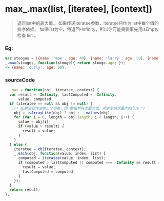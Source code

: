 # max_.max(list, [iteratee], [context]) 
> 返回list中的最大值。
> 如果传递iteratee参数，iteratee将作为list中每个值的排序依据。
> 如果list为空，将返回-Infinity，所以你可能需要事先用isEmpty检查 list 。

### Eg:
```js
var stooges = [{name: 'moe', age: 40}, {name: 'larry', age: 50}, {name: 'curly', age: 60}];
_.max(stooges, function(stooge){ return stooge.age; });
=> {name: 'curly', age: 60};
```

### sourceCode
```js
 _.max = function(obj, iteratee, context) {
  var result = -Infinity, lastComputed = -Infinity,
      value, computed;
  if (iteratee == null && obj != null) {
    /* 如果没有传递第二个参数，则 数组单纯求最大值，对象单纯求最大Value */
    obj = isArrayLike(obj) ? obj : _.values(obj);
    for (var i = 0, length = obj.length; i < length; i++) {
      value = obj[i];
      if (value > result) {
        result = value;
      }
    }
  } else {
    iteratee = cb(iteratee, context);
    _.each(obj, function(value, index, list) {
      computed = iteratee(value, index, list);
      if (computed > lastComputed || computed === -Infinity && result === -Infinity) {
        result = value;
        lastComputed = computed;
      }
    });
  }
  return result;
};
```